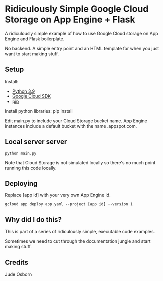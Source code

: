 # Ridiculously Simple Google Cloud Storage on App Engine + Flask

A ridiculously simple example of how to use Google Cloud storage on App Engine and Flask boilerplate.

No backend. A simple entry point and an HTML template for when you just want to start making stuff.

## Setup

Install:
 * [Python 3.9](https://www.python.org/downloads)
 * [Google Cloud SDK](https://cloud.google.com/sdk/docs/install)
 * [pip](https://pip.pypa.io/en/stable/installing)

Install python libraries:
 	pip install

Edit main.py to include your Cloud Storage bucket name. App Engine instances include a default bucket with the name <app id>.appspot.com.

## Local server server

	python main.py

Note that Cloud Storage is not simulated locally so there's no much point running this code locally.

## Deploying

Replace [app id] with your very own App Engine id.

	gcloud app deploy app.yaml --project [app id] --version 1

## Why did I do this?

This is part of a series of ridiculously simple, executable code examples. 

Sometimes we need to cut through the documentation jungle and start making stuff.

## Credits

Jude Osborn
